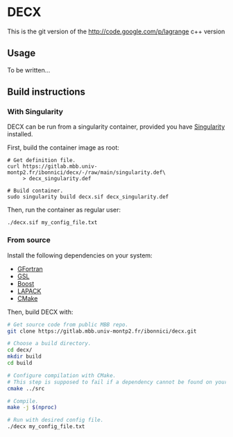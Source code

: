 # DECX

This is the git version of the http://code.google.com/p/lagrange c++ version

## Usage

To be written...

## Build instructions

### With Singularity

DECX can be run from a singularity container,
provided you have [Singularity] installed.

First, build the container image as root:
```
# Get definition file.
curl https://gitlab.mbb.univ-montp2.fr/ibonnici/decx/-/raw/main/singularity.def\
     > decx_singularity.def

# Build container.
sudo singularity build decx.sif decx_singularity.def
```

Then, run the container as regular user:
```
./decx.sif my_config_file.txt
```


[Singularity]: https://sylabs.io/

### From source

Install the following dependencies on your system:
- [GFortran]
- [GSL]
- [Boost]
- [LAPACK]
- [CMake]

[gfortran]: https://gcc.gnu.org/wiki/GFortran
[gsl]: https://www.gnu.org/software/gsl/
[boost]: https://www.boost.org/
[LAPACK]: http://www.netlib.org/lapack/
[CMake]: https://cmake.org/

Then, build DECX with:

```bash
# Get source code from public MBB repo.
git clone https://gitlab.mbb.univ-montp2.fr/ibonnici/decx.git

# Choose a build directory.
cd decx/
mkdir build
cd build

# Configure compilation with CMake.
# This step is supposed to fail if a dependency cannot be found on your system.
cmake ../src

# Compile.
make -j $(nproc)

# Run with desired config file.
./decx my_config_file.txt
```
